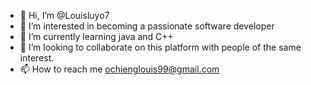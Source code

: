 - 👋 Hi, I’m @Louisluyo7
- 👀 I’m interested in becoming a passionate software developer
- 🌱 I’m currently learning java and C++
- 💞️ I’m looking to collaborate on this platform with people of the same interest.
- 📫 How to reach me ochienglouis99@gmail.com

<!---
Louisluyo7/Louisluyo7 is a ✨ special ✨ repository because its `README.md` (this file) appears on your GitHub profile.
You can click the Preview link to take a look at your changes.
--->
